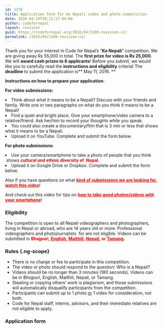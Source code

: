 ```yaml
---
id: 1276
title: Application form for Ko Nepali video and photo competition
date: 2016-04-26T20:12:17-04:00
author: codefornepal
layout: revision
guid: https://codefornepal.org/2016/04/1109-revision-v1/
permalink: /2016/04/1109-revision-v1/
---
```

Thank you for your interest in Code for Nepal&#8217;s &#8220;**Ko Nepali**&#8221; competition. We are giving away Rs 55,000 in total. The **first prize for video is Rs 25,000**. We will **award cash prizes to 6 applicants**! Before you submit, we would like you to carefully read the **instructions and eligibility** criteria! The **deadline** to submit the application is** May 11, 2016. **

<span style="font-weight: 400;"><strong>Instructions on how to prepare your application</strong>: </span>

**For video submissions:** 

<li style="font-weight: 400;">
  <span style="font-weight: 400;">Think about what it means to be a Nepali? Discuss with your friends and family. Write one or two paragraphs on what do you think it means to be a Nepali! </span>
</li>
<li style="font-weight: 400;">
  <span style="font-weight: 400;">Find a quiet and bright place. Give your smartphone/video camera to a relative/friend. Ask her/him to record your thoughts while you speak. </span>
</li>
<li style="font-weight: 400;">
  <span style="font-weight: 400;">You could also create a documentary/film that is 3 min or less that shows what it means to be a Nepali. </span>
</li>
<li style="font-weight: 400;">
  <span style="font-weight: 400;">Upload it on YouTube. Complete and submit the form below.</span>
</li>

**For photo submissions:** 

<li style="font-weight: 400;">
  <span style="font-weight: 400;">Use your camera/smartphone to take a photo of people that you think  shows<span style="color: #ff0000;"> <strong>cultural and ethnic diversity of  Nepal. </strong></span></span>
</li>
<li style="font-weight: 400;">
  <span style="font-weight: 400;">Upload it on Google Drive or Dropbox. Complete and submit the form below. </span>
</li>

Also if you have questions on what <span style="color: #ff0000;"><strong><a style="color: #ff0000;" href="https://www.facebook.com/codefornepal/videos/vb.201272103415379/477300225812564/?type=2&theater" target="_blank">kind of submissions we are looking for, watch this video</a></strong></span>!

And check out this video for tips on **<span style="color: #ff0000;"><a style="color: #ff0000;" href="https://www.facebook.com/codefornepal/videos/vb.201272103415379/477839085758678/?type=2&theater" target="_blank">how to take good photos/videos with your smartphone</a></span>**!

### **Eligibility**

<span class="ng-scope">The competition is open to all Nepali videographers and photographers, living in Nepal or abroad, who are 14 years old or more. Professional videographers and photojournalists  for are not eligible. Videos can be submitted in </span><b class="ng-scope"><span style="color: #ff0000;">Bhojpuri, <a style="color: #ff0000;" href="https://codefornepal.org/en/nepali/#/event/en" target="_blank">English</a>, <a style="color: #ff0000;" href="https://codefornepal.org/en/nepali/#/event/mt" target="_blank">Maithili</a>, <a style="color: #ff0000;" href="https://codefornepal.org/en/nepali/#/event/np" target="_blank">Nepali</a>, or <a style="color: #ff0000;" href="https://codefornepal.org/en/nepali/#/event/tm" target="_blank">Tamang</a></span>.</b>

### **Rules** {.ng-scope}

<ul class="ng-scope">
  <li>
    There is no charge or fee to participate in this competition.
  </li>
  <li>
    The video or photo should respond to the question: Who is a Nepali?
  </li>
  <li>
    Videos should be no longer than 3 minutes (180 seconds). Videos can be in Bhojpuri, English, Maithili, Nepali, or Tamang.
  </li>
  <li>
    Stealing or copying others&#8217; work is plagiarism, and those submissions will automatically disqualify participants from the competition.
  </li>
  <li>
    Participants can submit up to 1 photo <span style="text-decoration: underline;">or</span> 1 video for consideration, not both.
  </li>
  <li>
    Code for Nepal staff, interns, advisors, and their immediate relatives are not eligible to apply.
  </li>
</ul>

### **Application form**